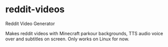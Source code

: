 # reddit-videos

Reddit Video Generator

Makes reddit videos with Minecraft parkour backgrounds, TTS audio voice over and subtitles on screen.
Only works on Linux for now.
